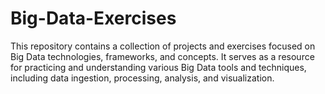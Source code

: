 # Big-Data-Exercises
This repository contains a collection of projects and exercises focused on Big Data technologies, frameworks, and concepts. It serves as a resource for practicing and understanding various Big Data tools and techniques, including data ingestion, processing, analysis, and visualization.
